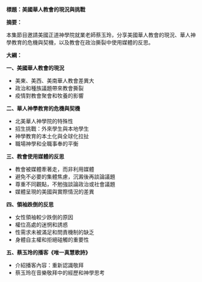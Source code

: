 **標題：美國華人教會的現況與挑戰**

**摘要：**

本集節目邀請美國正道神學院就業老師蔡玉玲，分享美國華人教會的現況、華人神學教育的危機與契機，以及教會在政治撕裂中使用媒體的反思。

**大綱：**

**一、美國華人教會的現況**

* 美東、美西、美南華人教會差異大
* 政治和種族議題帶來教會撕裂
* 疫情對教會聚會和牧養的影響

**二、華人神學教育的危機與契機**

* 北美華人神學院的特殊性
* 招生挑戰：外來學生與本地學生
* 神學教育的本土化與全球化拉扯
* 職場神學和全職事奉的平衡

**三、教會使用媒體的反思**

* 教會被媒體牽著走，而非利用媒體
* 避免不必要的集體焦慮，沉澱後再談論議題
* 尊重不同觀點，不勉強談論政治或社會議題
* 媒體呈現的美國與實際情況的差異

**四、領袖跌倒的反思**

* 女性領袖較少跌倒的原因
* 權位高處的迷惘和誘惑
* 性需求未被滿足和問責機制的缺乏
* 身體自主權和拒絕碰觸的重要性

**五、蔡玉玲的播客《唯一真慧歌詩》**

* 介紹播客內容：重新認識敬拜
* 蔡玉玲在音樂敬拜中的經歷和神學思考
